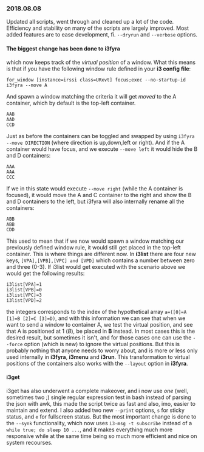 ### 2018.08.08

Updated all scripts, went through and cleaned up a lot of the code.
Efficiency and stability on many of the scripts are largely improved.
Most added features are to ease development, fi. `--dryrun` and `--verbose` options. 

#### The biggest change has been done to i3fyra

which now keeps track of the *virtual position* of a window. What this means is that if you have the following window rule defined in your **i3 config file**:  

```
for_window [instance=irssi class=URxvt] focus;exec --no-startup-id i3fyra --move A
```

And spawn a window matching the criteria it will get *moved* to the A container, which by default is the top-left container.  

```
AAB
AAD
CCD
```

Just as before the containers can be toggled and swapped by using `i3fyra --move DIRECTION` (where direction is up,down,left or right). And if the A container would have focus, and we execute `--move left` it would hide the B and D containers:

```
AAA
AAA
CCC
```

If we in this state would execute `--move right` (while the A container is focused), it would move the A and C container to the right and show the B and D containers to the left, but i3fyra will also internally rename all the containers:  

```
ABB
ABB
CDD
```

This used to mean that if we now would spawn a window matching our previously defined window rule, it would still get placed in the top-left container. This is where things are different now. In **i3list** there are four new keys, `[VPA],[VPB],[VPC] and [VPD]` which contains a number between zero and three (0-3). If i3list would get executed with the scenario above we would get the following results:  

```
i3list[VPA]=1
i3list[VPB]=0
i3list[VPC]=3
i3list[VPD]=2
```

the integers corresponds to the index of the hypothetical array `a=([0]=A [1]=B [2]=C [3]=D)`, and with this information we can see that when we want to send a window to container A, we test the virtual position, and see that A is positioned at 1 (*B*), be placed in **B** instead. In most cases this is the desired result, but sometimes it isn't, and for those cases one can use the `--force` option (which is new) to ignore the virtual positions. But this is probably nothing that anyone needs to worry about, and is more or less only used internally in **i3fyra**, **i3menu** and **i3run**. This transformation to virtual positions of the containers also works with the `--layout` option in **i3fyra**.

#### i3get

i3get has also underwent a complete makeover, and i now use *one* (well, sometimes two ;) single regular expression test in bash instead of parsing the json with awk, this made the script twice as fast and also, imo, easier to maintain and extend. I also added two new `--print` options, `s` for sticky status, and `e` for fullscreen status. But the most important change is done to the `--synk` functionality, which now uses `i3-msg -t subscribe` instead of a `while true; do sleep 10 ...`, and it makes everything much more responsive while at the same time being so much more efficient and nice on system recourses.

